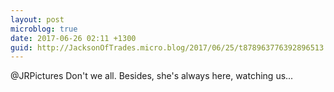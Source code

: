 ```yaml
---
layout: post
microblog: true
date: 2017-06-26 02:11 +1300
guid: http://JacksonOfTrades.micro.blog/2017/06/25/t878963776392896513.html
---
```

@JRPictures Don't we all. Besides, she's always here, watching us...
